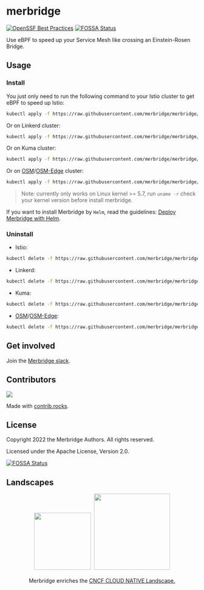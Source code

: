 # merbridge

[![OpenSSF Best Practices](https://bestpractices.coreinfrastructure.org/projects/6382/badge)](https://bestpractices.coreinfrastructure.org/projects/6382)
[![FOSSA Status](https://app.fossa.com/api/projects/git%2Bgithub.com%2Fmerbridge%2Fmerbridge.svg?type=shield)](https://app.fossa.com/projects/git%2Bgithub.com%2Fmerbridge%2Fmerbridge?ref=badge_shield)

Use eBPF to speed up your Service Mesh like crossing an Einstein-Rosen Bridge.

## Usage

### Install

You just only need to run the following command to your Istio cluster to get eBPF to speed up Istio:

```bash
kubectl apply -f https://raw.githubusercontent.com/merbridge/merbridge/main/deploy/all-in-one.yaml
```

Or on Linkerd cluster:

```bash
kubectl apply -f https://raw.githubusercontent.com/merbridge/merbridge/main/deploy/all-in-one-linkerd.yaml
```

Or on Kuma cluster:

```bash
kubectl apply -f https://raw.githubusercontent.com/merbridge/merbridge/main/deploy/all-in-one-kuma.yaml
```

Or on [OSM](https://github.com/openservicemesh/osm)/[OSM-Edge](https://github.com/flomesh-io/osm-edge) cluster:

```bash
kubectl apply -f https://raw.githubusercontent.com/merbridge/merbridge/main/deploy/all-in-one-osm.yaml
```

> Note: currently only works on Linux kernel >= 5.7, run `uname -r` check your kernel version before install merbridge.

If you want to install Merbridge by `Helm`, read the guidelines: [Deploy Merbridge with Helm](deploy/).

### Uninstall

- Istio:
```bash
kubectl delete -f https://raw.githubusercontent.com/merbridge/merbridge/main/deploy/all-in-one.yaml
```

- Linkerd:
```bash
kubectl delete -f https://raw.githubusercontent.com/merbridge/merbridge/main/deploy/all-in-one-linkerd.yaml
```

- Kuma:
```bash
kubectl delete -f https://raw.githubusercontent.com/merbridge/merbridge/main/deploy/all-in-one-kuma.yaml
```

- [OSM](https://github.com/openservicemesh/osm)/[OSM-Edge](https://github.com/flomesh-io/osm-edge):
```bash
kubectl delete -f https://raw.githubusercontent.com/merbridge/merbridge/main/deploy/all-in-one-osm.yaml
```

## Get involved

Join the [Merbridge slack](https://join.slack.com/t/merbridge/shared_invite/zt-11uc3z0w7-DMyv42eQ6s5YUxO5mZ5hwQ).

## Contributors

<a href="https://github.com/merbridge/merbridge/graphs/contributors">
  <img src="https://contrib.rocks/image?repo=merbridge/merbridge" />
</a>

Made with [contrib.rocks](https://contrib.rocks).

## License
Copyright 2022 the Merbridge Authors. All rights reserved.

Licensed under the Apache License, Version 2.0.


[![FOSSA Status](https://app.fossa.com/api/projects/git%2Bgithub.com%2Fmerbridge%2Fmerbridge.svg?type=large)](https://app.fossa.com/projects/git%2Bgithub.com%2Fmerbridge%2Fmerbridge?ref=badge_large)

## Landscapes

<p align="center">
<img src="https://landscape.cncf.io/images/left-logo.svg" width="150"/>&nbsp;&nbsp;<img src="https://landscape.cncf.io/images/right-logo.svg" width="200"/>
<br/><br/>
Merbridge enriches the <a href="https://landscape.cncf.io/?selected=merbridge">CNCF CLOUD NATIVE Landscape.</a>
</p>